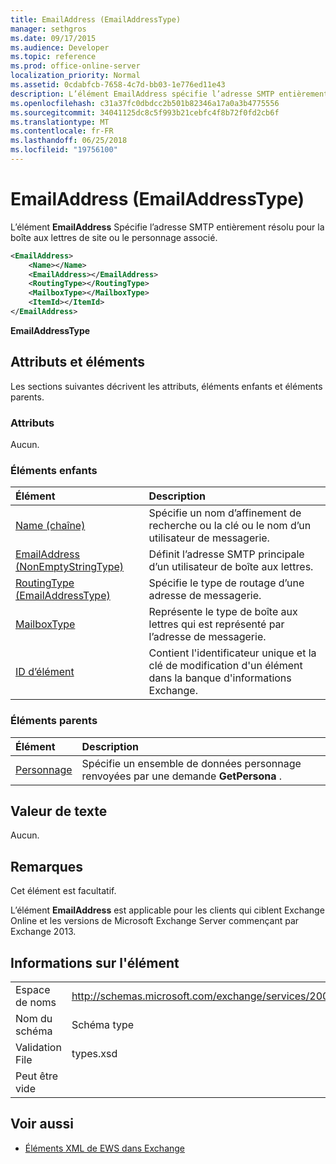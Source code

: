 ```yaml
---
title: EmailAddress (EmailAddressType)
manager: sethgros
ms.date: 09/17/2015
ms.audience: Developer
ms.topic: reference
ms.prod: office-online-server
localization_priority: Normal
ms.assetid: 0cdabfcb-7658-4c7d-bb03-1e776ed11e43
description: L’élément EmailAddress spécifie l’adresse SMTP entièrement résolu pour la boîte aux lettres de site ou le personnage associé.
ms.openlocfilehash: c31a37fc0dbdcc2b501b82346a17a0a3b4775556
ms.sourcegitcommit: 34041125dc8c5f993b21cebfc4f8b72f0fd2cb6f
ms.translationtype: MT
ms.contentlocale: fr-FR
ms.lasthandoff: 06/25/2018
ms.locfileid: "19756100"
---
```

# <a name="emailaddress-emailaddresstype"></a>EmailAddress (EmailAddressType)

L’élément **EmailAddress** Spécifie l’adresse SMTP entièrement résolu pour la boîte aux lettres de site ou le personnage associé. 
  
```xml
<EmailAddress>
    <Name></Name>
    <EmailAddress></EmailAddress>
    <RoutingType></RoutingType>
    <MailboxType></MailboxType>
    <ItemId></ItemId>
</EmailAddress>
```

 **EmailAddressType**
## <a name="attributes-and-elements"></a>Attributs et éléments

Les sections suivantes décrivent les attributs, éléments enfants et éléments parents.
  
### <a name="attributes"></a>Attributs

Aucun.
  
### <a name="child-elements"></a>Éléments enfants

|**Élément**|**Description**|
|:-----|:-----|
|[Name (chaîne)](name-string.md) <br/> |Spécifie un nom d’affinement de recherche ou la clé ou le nom d’un utilisateur de messagerie.  <br/> |
|[EmailAddress (NonEmptyStringType)](emailaddress-nonemptystringtype.md) <br/> |Définit l’adresse SMTP principale d’un utilisateur de boîte aux lettres.  <br/> |
|[RoutingType (EmailAddressType)](routingtype-emailaddresstype.md) <br/> |Spécifie le type de routage d’une adresse de messagerie.  <br/> |
|[MailboxType](mailboxtype.md) <br/> |Représente le type de boîte aux lettres qui est représenté par l’adresse de messagerie.  <br/> |
|[ID d’élément](itemid.md) <br/> |Contient l'identificateur unique et la clé de modification d'un élément dans la banque d'informations Exchange.  <br/> |
   
### <a name="parent-elements"></a>Éléments parents

|**Élément**|**Description**|
|:-----|:-----|
|[Personnage](persona.md) <br/> |Spécifie un ensemble de données personnage renvoyées par une demande **GetPersona** .  <br/> |
   
## <a name="text-value"></a>Valeur de texte

Aucun.
  
## <a name="remarks"></a>Remarques

Cet élément est facultatif.
  
L’élément **EmailAddress** est applicable pour les clients qui ciblent Exchange Online et les versions de Microsoft Exchange Server commençant par Exchange 2013. 
  
## <a name="element-information"></a>Informations sur l'élément

|||
|:-----|:-----|
|Espace de noms  <br/> |http://schemas.microsoft.com/exchange/services/2006/types  <br/> |
|Nom du schéma  <br/> |Schéma type  <br/> |
|Validation File  <br/> |types.xsd  <br/> |
|Peut être vide  <br/> ||
   
## <a name="see-also"></a>Voir aussi

- [Éléments XML de EWS dans Exchange](ews-xml-elements-in-exchange.md)

